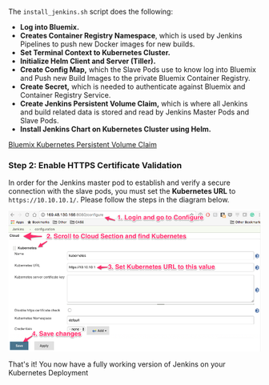 

The `install_jenkins.sh` script does the following:
* **Log into Bluemix.**
* **Creates Container Registry Namespace**, which is used by Jenkins Pipelines to push new Docker images for new builds.
* **Set Terminal Context to Kubernetes Cluster.**
* **Initialize Helm Client and Server (Tiller).**
* **Create Config Map,** which the Slave Pods use to know log into Bluemix and Push new Build Images to the private Bluemix Container Registry.
* **Create Secret,** which is needed to authenticate against Bluemix and Container Registry Service.
* **Create Jenkins Persistent Volume Claim,** which is where all Jenkins and build related data is stored and read by Jenkins Master Pods and Slave Pods.
* **Install Jenkins Chart on Kubernetes Cluster using Helm.**

[Bluemix Kubernetes Persistent Volume Claim](https://console.ng.bluemix.net/docs/containers/cs_apps.html#cs_apps_volume_claim)



### Step 2: Enable HTTPS Certificate Validation
In order for the Jenkins master pod to establish and verify a secure connection with the slave pods, you must set the **Kubernetes URL** to `https://10.10.10.1/`. Please follow the steps in the diagram below.

![HTTPS Certificate Check](static/imgs/kubernetes.png?raw=true)  

That's it! You now have a fully working version of Jenkins on your Kubernetes Deployment